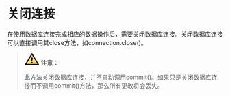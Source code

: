 # 关闭连接<a name="ZH-CN_TOPIC_0000001079921692"></a>

在使用数据库连接完成相应的数据操作后，需要关闭数据库连接。关闭数据库连接可以直接调用其close方法，如connection.close\(\)。

>![](public_sys-resources/icon-caution.gif) **注意：** 
>
>此方法关闭数据库连接，并不自动调用commit\(\)。如果只是关闭数据库连接而不调用commit\(\)方法，那么所有更改将会丢失。

